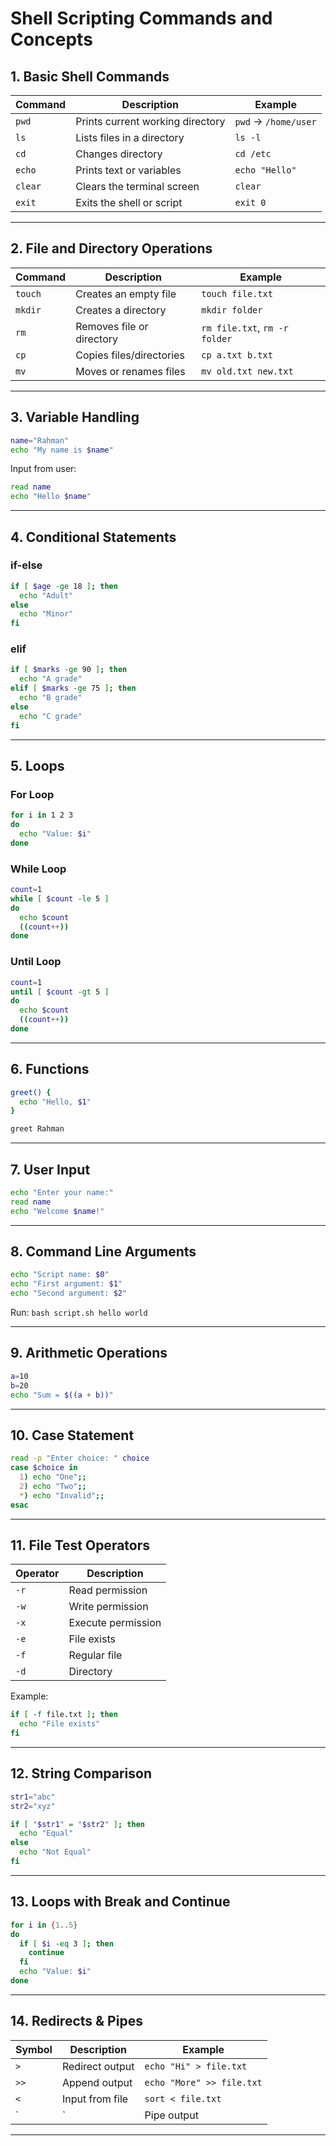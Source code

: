 # Shell Scripting Commands and Concepts

## 1. Basic Shell Commands

| Command | Description | Example |
|---------|-------------|---------|
| `pwd` | Prints current working directory | `pwd` → `/home/user` |
| `ls` | Lists files in a directory | `ls -l` |
| `cd` | Changes directory | `cd /etc` |
| `echo` | Prints text or variables | `echo "Hello"` |
| `clear` | Clears the terminal screen | `clear` |
| `exit` | Exits the shell or script | `exit 0` |

---

## 2. File and Directory Operations

| Command | Description | Example |
|---------|-------------|---------|
| `touch` | Creates an empty file | `touch file.txt` |
| `mkdir` | Creates a directory | `mkdir folder` |
| `rm` | Removes file or directory | `rm file.txt`, `rm -r folder` |
| `cp` | Copies files/directories | `cp a.txt b.txt` |
| `mv` | Moves or renames files | `mv old.txt new.txt` |

---

## 3. Variable Handling

```bash
name="Rahman"
echo "My name is $name"
```

Input from user:

```bash
read name
echo "Hello $name"
```

---

## 4. Conditional Statements

### if-else

```bash
if [ $age -ge 18 ]; then
  echo "Adult"
else
  echo "Minor"
fi
```

### elif

```bash
if [ $marks -ge 90 ]; then
  echo "A grade"
elif [ $marks -ge 75 ]; then
  echo "B grade"
else
  echo "C grade"
fi
```

---

## 5. Loops

### For Loop

```bash
for i in 1 2 3
do
  echo "Value: $i"
done
```

### While Loop

```bash
count=1
while [ $count -le 5 ]
do
  echo $count
  ((count++))
done
```

### Until Loop

```bash
count=1
until [ $count -gt 5 ]
do
  echo $count
  ((count++))
done
```

---

## 6. Functions

```bash
greet() {
  echo "Hello, $1"
}

greet Rahman
```

---

## 7. User Input

```bash
echo "Enter your name:"
read name
echo "Welcome $name!"
```

---

## 8. Command Line Arguments

```bash
echo "Script name: $0"
echo "First argument: $1"
echo "Second argument: $2"
```

Run: `bash script.sh hello world`

---

## 9. Arithmetic Operations

```bash
a=10
b=20
echo "Sum = $((a + b))"
```

---

## 10. Case Statement

```bash
read -p "Enter choice: " choice
case $choice in
  1) echo "One";;
  2) echo "Two";;
  *) echo "Invalid";;
esac
```

---

## 11. File Test Operators

| Operator | Description |
|----------|-------------|
| `-r` | Read permission |
| `-w` | Write permission |
| `-x` | Execute permission |
| `-e` | File exists |
| `-f` | Regular file |
| `-d` | Directory |

Example:

```bash
if [ -f file.txt ]; then
  echo "File exists"
fi
```

---

## 12. String Comparison

```bash
str1="abc"
str2="xyz"

if [ "$str1" = "$str2" ]; then
  echo "Equal"
else
  echo "Not Equal"
fi
```

---

## 13. Loops with Break and Continue

```bash
for i in {1..5}
do
  if [ $i -eq 3 ]; then
    continue
  fi
  echo "Value: $i"
done
```

---

## 14. Redirects & Pipes

| Symbol | Description | Example |
|--------|-------------|---------|
| `>` | Redirect output | `echo "Hi" > file.txt` |
| `>>` | Append output | `echo "More" >> file.txt` |
| `<` | Input from file | `sort < file.txt` |
| `|` | Pipe output | `ls | grep txt` |

---
